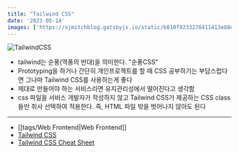 ```yaml
---
title: "Tailwind CSS"
date: '2023-05-14'
images: ['https://sjmitchblog.gatsbyjs.io/static/b010f9233278411413e88e0ac9a9c96f/d8623/image.jpg']
---
```

![TailwindCSS](https://sjmitchblog.gatsbyjs.io/static/b010f9233278411413e88e0ac9a9c96f/d8623/image.jpg)
- tailwind는 순풍(역풍의 반대)을 의미한다. "순풍CSS"
- Prototyping을 하거나 간단히 개인프로젝트를 할 때 CSS 공부하기는 부담스럽다면 그나마 Tailwind CSS를 사용하는게 좋다
- 제대로 만들어야 하는 서비스라면 유지관리성에서 떨어진다고 생각함
- css 파일을 서비스 개발자가 작성하지 않고 Tailwind CSS가 제공하는 CSS class들만 취사 선택하여 적용한다. 즉, HTML 파일 밖을 벗어나지 않아도 된다
---
- [[tags/Web Frontend|Web Frontend]]
- [Tailwind CSS](https://tailwindcss.com/)
- [Tailwind CSS Cheat Sheet](https://tailwindcomponents.com/cheatsheet/)

